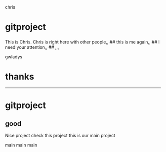 chris
# gitproject
###
This is Chris. Chris is right here with other people,, ##
this is me again,, ##
I need your attention,, ##
,,,

gwladys
# thanks
------
# gitproject

good
---
Nice project
check this project
this is our main project

main
main
main
